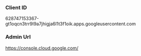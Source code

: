 ### Client ID

628747153367-gt1oqcn3trr9l9a7jhigja6l1t3f1oik.apps.googleusercontent.com

### Admin Url

https://console.cloud.google.com/